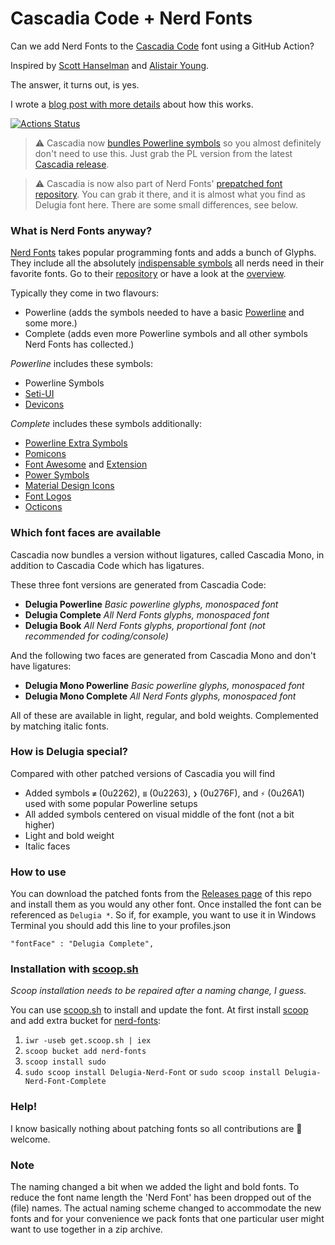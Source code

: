 # Cascadia Code + Nerd Fonts
Can we add Nerd Fonts to the [Cascadia Code](https://github.com/microsoft/cascadia-code) font using a GitHub Action?

Inspired by [Scott Hanselman](https://www.hanselman.com/blog/PatchingTheNewCascadiaCodeToIncludePowerlineGlyphsAndOtherNerdFontsForTheWindowsTerminal.aspx) and [Alistair Young](https://github.com/microsoft/cascadia-code/issues/10?WT.mc_id=-blog-scottha#issuecomment-532969414).

The answer, it turns out, is yes.

I wrote a [blog post with more details](https://admcpr.com/2019/10/07/automating-the-patching-of-cascadia-code-to-include-nerd-fonts/) about how this works.

[![Actions Status](https://github.com/adam7/delugia-code/workflows/Generate%20Fonts/badge.svg)](https://github.com/adam7/delugia-code/actions)

> ⚠ Cascadia now [bundles Powerline symbols](https://github.com/microsoft/cascadia-code/issues/10) so you almost definitely don't need to use this. Just grab the PL version from the latest [Cascadia release](https://github.com/microsoft/cascadia-code/releases). 

> ⚠ Cascadia is now also part of Nerd Fonts' [prepatched font repository](https://github.com/ryanoasis/nerd-fonts#patched-fonts). You can grab it there, and it is almost what you find as Delugia font here. There are some small differences, see below.

### What is Nerd Fonts anyway?
[Nerd Fonts](https://www.nerdfonts.com) takes popular programming fonts and adds a bunch of Glyphs. They include all the absolutely [indispensable symbols](https://github.com/ryanoasis/nerd-fonts/wiki/Glyph-Sets-and-Code-Points) all nerds need in their favorite fonts.
Go to their [repository](https://github.com/ryanoasis/nerd-fonts) or have a look at the [overview](https://www.nerdfonts.com/#cheat-sheet).

Typically they come in two flavours:
* Powerline (adds the symbols needed to have a basic [Powerline](https://github.com/powerline) and some more.)
* Complete (adds even more Powerline symbols and all other symbols Nerd Fonts has collected.)

_Powerline_ includes these symbols:
* Powerline Symbols
* [Seti-UI](https://atom.io/themes/seti-ui#current_icons)
* [Devicons](http://vorillaz.github.io/devicons/)

_Complete_ includes these symbols additionally:
* [Powerline Extra Symbols](https://github.com/ryanoasis/powerline-extra-symbols)
* [Pomicons](https://github.com/gabrielelana/pomicons)
* [Font Awesome](https://github.com/FortAwesome/Font-Awesome) and [Extension](https://github.com/AndreLZGava/font-awesome-extension)
* [Power Symbols](https://unicodepowersymbol.com/)
* [Material Design Icons](https://github.com/Templarian/MaterialDesign)
* [Font Logos](https://github.com/Lukas-W/font-logos)
* [Octicons](https://github.com/github/octicons)

### Which font faces are available
Cascadia now bundles a version without ligatures, called Cascadia Mono, in addition to Cascadia Code which has ligatures.

These three font versions are generated from Cascadia Code:
* **Delugia Powerline** _Basic powerline glyphs, monospaced font_
* **Delugia Complete** _All Nerd Fonts glyphs, monospaced font_
* **Delugia Book** _All Nerd Fonts glyphs, proportional font (not recommended for coding/console)_

And the following two faces are generated from Cascadia Mono and don't have ligatures:
* **Delugia Mono Powerline** _Basic powerline glyphs, monospaced font_
* **Delugia Mono Complete** _All Nerd Fonts glyphs, monospaced font_

All of these are available in light, regular, and bold weights. Complemented by matching italic fonts.

### How is Delugia special?
Compared with other patched versions of Cascadia you will find
* Added symbols ``≢`` (0u2262), ``≣`` (0u2263), ``❯`` (0u276F), and ``⚡`` (0u26A1) used with some popular Powerline setups
* All added symbols centered on visual middle of the font (not a bit higher)
* Light and bold weight
* Italic faces

### How to use
You can download the patched fonts from the [Releases page](https://github.com/adam7/delugia-code/releases) of this
repo and install them as you would any other font. Once installed the font can be referenced as `Delugia *`.
So if, for example, you want to use it in Windows Terminal you should add this line to your profiles.json

`"fontFace" : "Delugia Complete",`

### Installation with [scoop.sh](https://scoop.sh)
_Scoop installation needs to be repaired after a naming change, I guess._

You can use [scoop.sh](https://scoop.sh) to install and update the font. At first install [scoop](https://github.com/lukesampson/scoop) and add extra bucket for [nerd-fonts](https://github.com/matthewjberger/scoop-nerd-fonts): 
1) `iwr -useb get.scoop.sh | iex`
2) `scoop bucket add nerd-fonts`
3) `scoop install sudo`
4) `sudo scoop install Delugia-Nerd-Font` or `sudo scoop install Delugia-Nerd-Font-Complete`

### Help!
I know basically nothing about patching fonts so all contributions are 🦸‍ welcome. 

### Note
The naming changed a bit when we added the light and bold fonts.
To reduce the font name length the 'Nerd Font' has been dropped out of the (file) names.
The actual naming scheme changed to accommodate the new fonts and for your convenience we pack
fonts that one particular user might want to use together in a zip archive.
